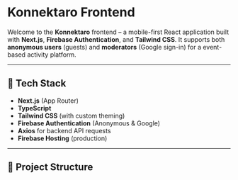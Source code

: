 # Konnektaro Frontend

Welcome to the **Konnektaro** frontend – a mobile-first React application built with **Next.js**, **Firebase Authentication**, and **Tailwind CSS**. It supports both **anonymous users** (guests) and **moderators** (Google sign-in) for a event-based activity platform.

---

## 🧱 Tech Stack

- **Next.js** (App Router)
- **TypeScript**
- **Tailwind CSS** (with custom theming)
- **Firebase Authentication** (Anonymous & Google)
- **Axios** for backend API requests
- **Firebase Hosting** (production)

---

## 📁 Project Structure

